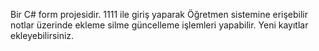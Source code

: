 Bir C# form projesidir. 1111 ile giriş yaparak Öğretmen sistemine erişebilir notlar üzerinde ekleme silme güncelleme işlemleri yapabilir. Yeni kayıtlar ekleyebilirsiniz.
